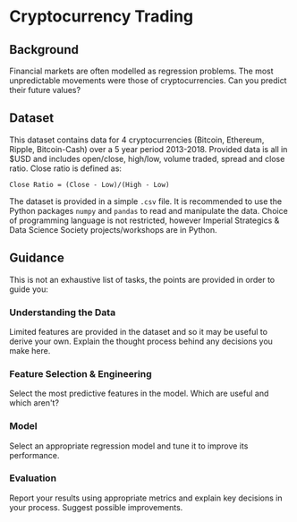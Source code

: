 # Cryptocurrency Trading

## Background

Financial markets are often modelled as regression problems. The most unpredictable movements were those of cryptocurrencies. Can you predict their future values?

## Dataset

This dataset contains data for 4 cryptocurrencies (Bitcoin, Ethereum, Ripple, Bitcoin-Cash) over a 5 year period 2013-2018. Provided data is all in $USD and includes open/close, high/low, volume traded, spread and close ratio. Close ratio is defined as:

```
Close Ratio = (Close - Low)/(High - Low)
```

The dataset is provided in a simple `.csv` file. It is recommended to use the Python packages `numpy` and `pandas` to read and manipulate the data. Choice of programming language is not restricted, however Imperial Strategics & Data Science Society projects/workshops are in Python. 

## Guidance

This is not an exhaustive list of tasks, the points are provided in order to guide you:

### Understanding the Data

Limited features are provided in the dataset and so it may be useful to derive your own. Explain the thought process behind any decisions you make here.

### Feature Selection & Engineering

Select the most predictive features in the model. Which are useful and which aren't?

### Model

Select an appropriate regression model and tune it to improve its performance.

### Evaluation

Report your results using appropriate metrics and explain key decisions in your process. Suggest possible improvements.